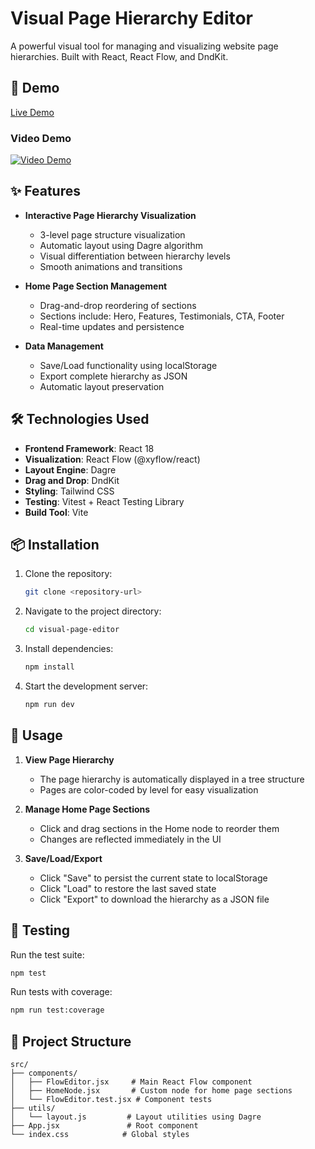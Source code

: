 # Visual Page Hierarchy Editor

A powerful visual tool for managing and visualizing website page hierarchies. Built with React, React Flow, and DndKit.

## 🚀 Demo

[Live Demo](deployment-link-here) <!-- TODO: Add your deployment link -->

### Video Demo

[![Video Demo](video-thumbnail-url-here)](video-link-here) <!-- TODO: Add your video demo link -->

## ✨ Features

- **Interactive Page Hierarchy Visualization**
  - 3-level page structure visualization
  - Automatic layout using Dagre algorithm
  - Visual differentiation between hierarchy levels
  - Smooth animations and transitions

- **Home Page Section Management**
  - Drag-and-drop reordering of sections
  - Sections include: Hero, Features, Testimonials, CTA, Footer
  - Real-time updates and persistence

- **Data Management**
  - Save/Load functionality using localStorage
  - Export complete hierarchy as JSON
  - Automatic layout preservation

## 🛠️ Technologies Used

- **Frontend Framework**: React 18
- **Visualization**: React Flow (@xyflow/react)
- **Layout Engine**: Dagre
- **Drag and Drop**: DndKit
- **Styling**: Tailwind CSS
- **Testing**: Vitest + React Testing Library
- **Build Tool**: Vite

## 📦 Installation

1. Clone the repository:
   ```bash
   git clone <repository-url>
   ```

2. Navigate to the project directory:
   ```bash
   cd visual-page-editor
   ```

3. Install dependencies:
   ```bash
   npm install
   ```

4. Start the development server:
   ```bash
   npm run dev
   ```

## 🔧 Usage

1. **View Page Hierarchy**
   - The page hierarchy is automatically displayed in a tree structure
   - Pages are color-coded by level for easy visualization

2. **Manage Home Page Sections**
   - Click and drag sections in the Home node to reorder them
   - Changes are reflected immediately in the UI

3. **Save/Load/Export**
   - Click "Save" to persist the current state to localStorage
   - Click "Load" to restore the last saved state
   - Click "Export" to download the hierarchy as a JSON file

## 🧪 Testing

Run the test suite:
```bash
npm test
```

Run tests with coverage:
```bash
npm run test:coverage
```

## 📁 Project Structure

```
src/
├── components/
│   ├── FlowEditor.jsx     # Main React Flow component
│   ├── HomeNode.jsx       # Custom node for home page sections
│   └── FlowEditor.test.jsx # Component tests
├── utils/
│   └── layout.js         # Layout utilities using Dagre
├── App.jsx               # Root component
└── index.css            # Global styles
```
